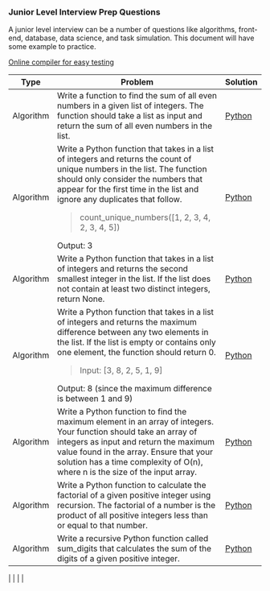 ### Junior Level Interview Prep Questions
A junior level interview can be a number of questions like algorithms, front-end, database, data science, and task simulation. This document will have some example to practice. 

[Online compiler for easy testing](https://www.w3schools.com/tryit/trycompiler.asp?filename=demo_python) 

| Type  | Problem | Solution |
|--- | -------- | ---------- |
|Algorithm | Write a function to find the sum of all even numbers in a given list of integers. The function should take a list as input and return the sum of all even numbers in the list. | [Python](./Solutions/algorithm1.py) |
|Algorithm | Write a Python function that takes in a list of integers and returns the count of unique numbers in the list. The function should only consider the numbers that appear for the first time in the list and ignore any duplicates that follow. <blockquote>count_unique_numbers([1, 2, 3, 4, 2, 3, 4, 5])</blockquote> Output: 3 | [Python](./Solutions/algorithm2.py) |
|Algorithm | Write a Python function that takes in a list of integers and returns the second smallest integer in the list. If the list does not contain at least two distinct integers, return None. | [Python](./Solutions/algorithm1.py) |
|Algorithm | Write a Python function that takes in a list of integers and returns the maximum difference between any two elements in the list. If the list is empty or contains only one element, the function should return 0. <blockquote>Input: [3, 8, 2, 5, 1, 9]</blockquote> Output: 8 (since the maximum difference is between 1 and 9) | [Python](./Solutions/algorithm1.py) |
|Algorithm | Write a Python function to find the maximum element in an array of integers. Your function should take an array of integers as input and return the maximum value found in the array. Ensure that your solution has a time complexity of O(n), where n is the size of the input array. | [Python](./Solutions/algorithm1.py) |
|Algorithm | Write a Python function to calculate the factorial of a given positive integer using recursion. The factorial of a number is the product of all positive integers less than or equal to that number. | [Python](./Solutions/algorithm1.py) |
|Algorithm | Write a recursive Python function called sum_digits that calculates the sum of the digits of a given positive integer. | [Python](./Solutions/algorithm1.py) |

| |  |  |

